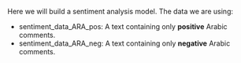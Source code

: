 Here we will build a sentiment analysis model. 
The data we are using: 
- sentiment_data_ARA_pos: A text containing only **positive** Arabic comments.
- sentiment_data_ARA_neg: A text containing only **negative** Arabic comments.
